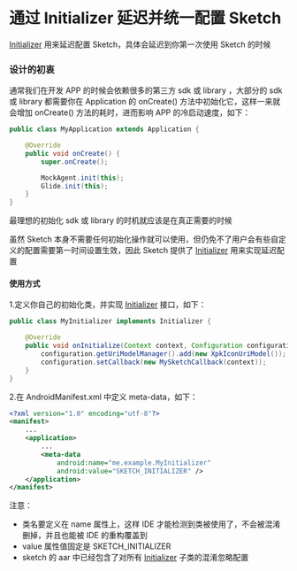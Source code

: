 # 通过 Initializer 延迟并统一配置 Sketch

[Initializer] 用来延迟配置 Sketch，具体会延迟到你第一次使用 Sketch 的时候

### 设计的初衷

通常我们在开发 APP 的时候会依赖很多的第三方 sdk 或 library ，大部分的 sdk 或 library 都需要你在 Application 的 onCreate() 方法中初始化它，这样一来就会增加 onCreate() 方法的耗时，进而影响 APP 的冷启动速度，如下：

```java
public class MyApplication extends Application {

    @Override
    public void onCreate() {
        super.onCreate();

        MockAgent.init(this);
        Glide.init(this);
    }
}
```

最理想的初始化 sdk 或 library 的时机就应该是在真正需要的时候

虽然 Sketch 本身不需要任何初始化操作就可以使用，但仍免不了用户会有些自定义的配置需要第一时间设置生效，因此 Sketch 提供了 [Initializer] 用来实现延迟配置

#### 使用方式

1.定义你自己的初始化类，并实现 [Initializer] 接口，如下：

```java
public class MyInitializer implements Initializer {

    @Override
    public void onInitialize(Context context, Configuration configuration) {
        configuration.getUriModelManager().add(new XpkIconUriModel());
        configuration.setCallback(new MySketchCallback(context));
    }
}
```

2.在 AndroidManifest.xml 中定义 meta-data，如下：

```xml
<?xml version="1.0" encoding="utf-8"?>
<manifest>
    ...
    <application>
        ...
        <meta-data
            android:name="me.example.MyInitializer"
            android:value="SKETCH_INITIALIZER" />
    </application>
</manifest>
```

注意：
* 类名要定义在 name 属性上，这样 IDE 才能检测到类被使用了，不会被混淆删掉，并且也能被 IDE 的重构覆盖到
* value 属性值固定是 SKETCH_INITIALIZER
* sketch 的 aar 中已经包含了对所有 [Initializer] 子类的混淆忽略配置


[Initializer]: ../../sketch/src/main/java/me/panpf/sketch/Initializer.java
